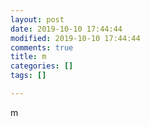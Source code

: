```yaml
---
layout: post
date: 2019-10-10 17:44:44
modified: 2019-10-10 17:44:44
comments: true
title: m
categories: []
tags: []

---
```

m